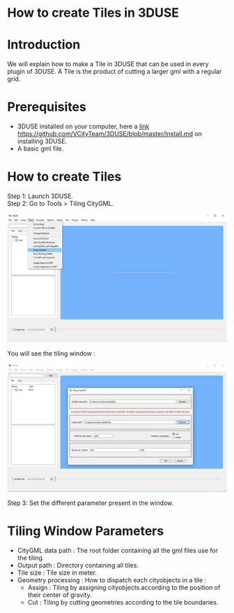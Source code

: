 # How to create Tiles in 3DUSE

# Introduction
We will explain how to make a Tile in 3DUSE that can be used in every plugin of 3DUSE. A Tile is the product of cutting a larger gml with a regular grid.

# Prerequisites
- 3DUSE installed on your computer, here a [link](https://github.com/VCityTeam/3DUSE/blob/master/Install.md) https://github.com/VCityTeam/3DUSE/blob/master/Install.md on installing 3DUSE.
- A basic gml file.

# How to create Tiles

Step 1: Launch 3DUSE.  
Step 2: Go to Tools > Tiling CityGML.

![Tools Menu](./images/HowToCreateTiles1.png)

You will see the tiling window :

![Tools Menu](./images/HowToCreateTiles2.png)

Step 3: Set the different parameter present in the window.

# Tiling Window Parameters
- CityGML data path : The root folder containing all the gml files use for the tiling.
- Output path : Directory containing all tiles.
- Tile size : Tile size in meter.
- Geometry processing : How to dispatch each cityobjects in a tile :
  - Assign : Tiling by assigning cityobjects according to the position of their center of gravity.
  - Cut : Tiling by cutting geometries according to the tile boundaries.
